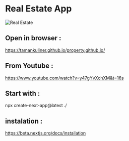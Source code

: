 # Real Estate App

![Real Estate](https://i.ibb.co/jTW4bFC/image.png)


## Open in browser :

https://tamankuliner.github.io/property.github.io/

## From Youtube :

https://www.youtube.com/watch?v=y47gYvXchXM&t=16s


## Start with :

npx create-next-app@latest ./


## instalation :

https://beta.nextjs.org/docs/installation
